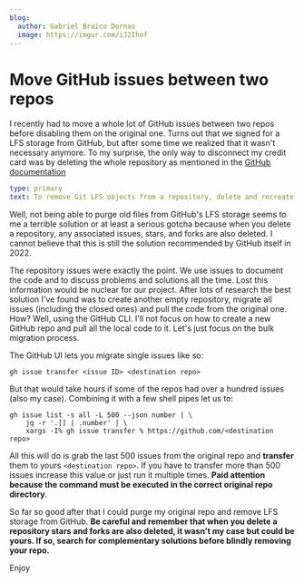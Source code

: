 ```yaml
---
blog:
  author: Gabriel Braico Dornas
  image: https://imgur.com/iJ2Ihof
---
```


# Move GitHub issues between two repos

I recently had to move a whole lot of GitHub issues between two repos before disabling them on the original one. Turns out that we signed for a LFS storage from GitHub, but after some time we realized that it wasn't necessary anymore. To my surprise, the only way to disconnect my credit card was by deleting the whole repository as mentioned in the [GitHub documentation](https://docs.github.com/en/repositories/working-with-files/managing-large-files/removing-files-from-git-large-file-storage#:~:text=To%20remove%20Git%20LFS%20objects%20from%20a%20repository%2C%20delete%20and%20recreate%20the%20repository)

```yaml remark
type: primary
text: To remove Git LFS objects from a repository, delete and recreate the repository.
```

Well, not being able to purge old files from GitHub's LFS storage seems to me a terrible solution or at least a serious gotcha because when you delete a repository, any associated issues, stars, and forks are also deleted. I cannot believe that this is still the solution recommended by GitHub itself in 2022. 

The repository issues were exactly the point. We use issues to document the code and to discuss problems and solutions all the time. Lost this information would be nuclear for our project. After lots of research the best solution I've found was to create another empty repository, migrate all issues (including the closed ones) and pull the code from the original one. How? Well, using the GitHub CLI. I'll not focus on how to create a new GitHub repo and pull all the local code to it. Let's just focus on the bulk migration process.


The GitHub UI lets you migrate single issues like so:

```
gh issue transfer <issue ID> <destination repo>
```

But that would take hours if some of the repos had over a hundred issues (also my case). Combining it with a few shell pipes let us to:

```
gh issue list -s all -L 500 --json number | \
    jq -r '.[] | .number' | \
    xargs -I% gh issue transfer % https://github.com/<destination repo>
```

All this will do is grab the last 500 issues from the original repo and **transfer** them to yours `<destination repo>`. If you have to transfer more than 500 issues increase this value or just run it multiple times. **Paid attention because the command must be executed in the correct original repo directory**. 

So far so good after that I could purge my original repo and remove LFS storage from GitHub. **Be careful and remember that when you delete a repository stars and forks are also deleted, it wasn't my case but could be yours. If so, search for complementary solutions before blindly removing your repo.**

Enjoy